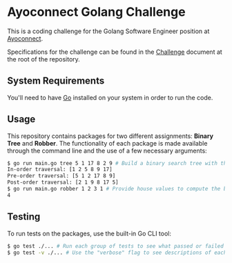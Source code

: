 # Ayoconnect Golang Challenge

This is a coding challenge for the Golang Software Engineer position at [Ayoconnect](https://ayoconnect.id).

Specifications for the challenge can be found in the [Challenge](https://github.com/bdavs3/Ben-Davis-Golang-Coding-Exercise-Golang-Software-Engineer/blob/master/Challenge.pdf) document at the root of the repository.

## System Requirements

You'll need to have [Go](https://golang.org/dl/) installed on your system in order to run the code.

## Usage

This repository contains packages for two different assignments: **Binary Tree** and **Robber**. The functionality of each package is made available through the command line and the use of a few necessary arguments:

```sh
$ go run main.go tree 5 1 17 8 2 9 # Build a binary search tree with the provided values (and automatically print the possible traversals)
In-order traversal: [1 2 5 8 9 17]
Pre-order traversal: [5 1 2 17 8 9]
Post-order traversal: [2 1 9 8 17 5]
$ go run main.go robber 1 2 3 1 # Provide house values to compute the best possible robbing route
4
```

## Testing

To run tests on the packages, use the built-in Go CLI tool:

```sh
$ go test ./... # Run each group of tests to see what passed or failed
$ go test -v ./... # Use the "verbose" flag to see descriptions of each test
```